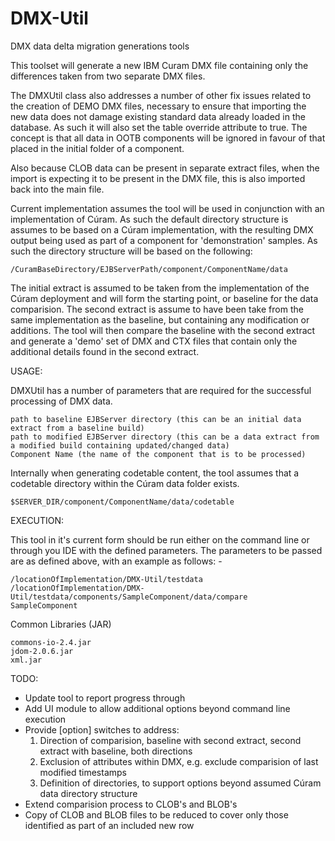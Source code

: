 # DMX-Util
DMX data delta migration generations tools

This toolset will generate a new IBM Curam DMX file containing only the differences taken from two separate DMX files.
 
The DMXUtil class also addresses a number of other fix issues related to the creation of DEMO DMX files, necessary to ensure that importing the new data does not damage existing standard data already loaded in the database. As such it will also set the table override attribute to true. The concept is that all data in OOTB components will be ignored in favour of that placed in the initial folder of a component.
  
Also because CLOB data can be present in separate extract files, when the import is expecting it to be present in the DMX file, this is also imported back into the main file.

Current implementation assumes the tool will be used in conjunction with an implementation of Cúram.  As such the default directory structure is assumes to be based on a Cúram implementation, with the resulting DMX output being used as part of a component for 'demonstration' samples.  As such the directory structure will be based on the following: 

	/CuramBaseDirectory/EJBServerPath/component/ComponentName/data
	
The initial extract is assumed to be taken from the implementation of the Cúram deployment and will form the starting point, or baseline for the data comparision.  The second extract is assume to have been take from the same implementation as the baseline, but containing any modification or additions.  The tool will then compare the baseline with the second extract and generate a 'demo' set of DMX and CTX files that contain only the additional details found in the second extract.
 
USAGE:
 
DMXUtil has a number of parameters that are required for the successful processing of DMX data.
 
	path to baseline EJBServer directory (this can be an initial data extract from a baseline build)
	path to modified EJBServer directory (this can be a data extract from a modified build containing updated/changed data)
	Component Name (the name of the component that is to be processed)

Internally when generating codetable content, the tool assumes that a codetable directory within the Cúram data folder exists.

	$SERVER_DIR/component/ComponentName/data/codetable

EXECUTION:

This tool in it's current form should be run either on the command line or through you IDE with the defined parameters. The parameters to be passed are as defined above, with an example as follows: -

	/locationOfImplementation/DMX-Util/testdata 
	/locationOfImplementation/DMX-Util/testdata/components/SampleComponent/data/compare 
	SampleComponent
 
Common Libraries (JAR)

	commons-io-2.4.jar
	jdom-2.0.6.jar
	xml.jar
  
TODO:

* Update tool to report progress through
* Add UI module to allow additional options beyond command line execution
* Provide [option] switches to address: 
	1. Direction of comparision, baseline with second extract, second extract with baseline, both directions
	2. Exclusion of attributes within DMX, e.g. exclude comparision of last modified timestamps
	3. Definition of directories, to support options beyond assumed Cúram data directory structure
* Extend comparision process to CLOB's and BLOB's
* Copy of CLOB and BLOB files to be reduced to cover only those identified as part of an included new row